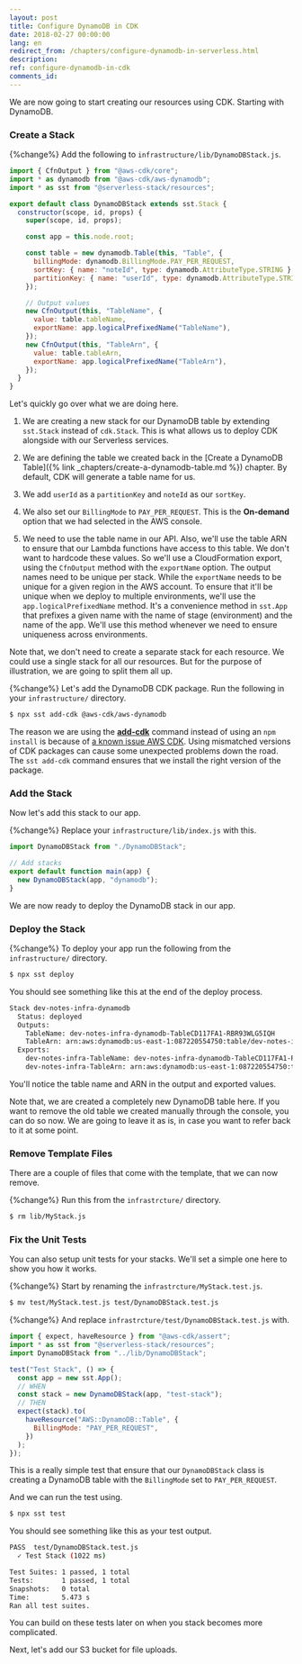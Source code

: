 ```yaml
---
layout: post
title: Configure DynamoDB in CDK
date: 2018-02-27 00:00:00
lang: en
redirect_from: /chapters/configure-dynamodb-in-serverless.html
description: 
ref: configure-dynamodb-in-cdk
comments_id: 
---
```


We are now going to start creating our resources using CDK. Starting with DynamoDB.

### Create a Stack

{%change%} Add the following to `infrastructure/lib/DynamoDBStack.js`.

``` javascript
import { CfnOutput } from "@aws-cdk/core";
import * as dynamodb from "@aws-cdk/aws-dynamodb";
import * as sst from "@serverless-stack/resources";

export default class DynamoDBStack extends sst.Stack {
  constructor(scope, id, props) {
    super(scope, id, props);

    const app = this.node.root;

    const table = new dynamodb.Table(this, "Table", {
      billingMode: dynamodb.BillingMode.PAY_PER_REQUEST,
      sortKey: { name: "noteId", type: dynamodb.AttributeType.STRING },
      partitionKey: { name: "userId", type: dynamodb.AttributeType.STRING },
    });

    // Output values
    new CfnOutput(this, "TableName", {
      value: table.tableName,
      exportName: app.logicalPrefixedName("TableName"),
    });
    new CfnOutput(this, "TableArn", {
      value: table.tableArn,
      exportName: app.logicalPrefixedName("TableArn"),
    });
  }
}
```

Let's quickly go over what we are doing here.

1. We are creating a new stack for our DynamoDB table by extending `sst.Stack` instead of `cdk.Stack`. This is what allows us to deploy CDK alongside with our Serverless services.

2. We are defining the table we created back in the [Create a DynamoDB Table]({% link _chapters/create-a-dynamodb-table.md %}) chapter. By default, CDK will generate a table name for us.

3. We add `userId` as a `partitionKey` and `noteId` as our `sortKey`.

4. We also set our `BillingMode` to `PAY_PER_REQUEST`. This is the **On-demand** option that we had selected in the AWS console.

5. We need to use the table name in our API. Also, we'll use the table ARN to ensure that our Lambda functions have access to this table. We don't want to hardcode these values. So we'll use a CloudFormation export, using the `CfnOutput` method with the `exportName` option. The output names need to be unique per stack. While the `exportName` needs to be unique for a given region in the AWS account. To ensure that it'll be unique when we deploy to multiple environments, we'll use the `app.logicalPrefixedName` method. It's a convenience method in `sst.App` that prefixes a given name with the name of stage (environment) and the name of the app. We'll use this method whenever we need to ensure uniqueness across environments.

Note that, we don't need to create a separate stack for each resource. We could use a single stack for all our resources. But for the purpose of illustration, we are going to split them all up.

{%change%} Let's add the DynamoDB CDK package. Run the following in your `infrastructure/` directory.

``` bash
$ npx sst add-cdk @aws-cdk/aws-dynamodb
```

The reason we are using the [**add-cdk**](https://github.com/serverless-stack/serverless-stack/tree/master/packages/cli#add-cdk-packages) command instead of using an `npm install` is because of [a known issue AWS CDK](https://github.com/serverless-stack/serverless-stack#cdk-version-mismatch). Using mismatched versions of CDK packages can cause some unexpected problems down the road. The `sst add-cdk` command ensures that we install the right version of the package.


### Add the Stack

Now let's add this stack to our app.

{%change%} Replace your `infrastructure/lib/index.js` with this.

``` javascript
import DynamoDBStack from "./DynamoDBStack";

// Add stacks
export default function main(app) {
  new DynamoDBStack(app, "dynamodb");
}
```

We are now ready to deploy the DynamoDB stack in our app.

### Deploy the Stack

{%change%} To deploy your app run the following from the `infrastructure/` directory.

``` bash
$ npx sst deploy
```

You should see something like this at the end of the deploy process.

``` bash
Stack dev-notes-infra-dynamodb
  Status: deployed
  Outputs:
    TableName: dev-notes-infra-dynamodb-TableCD117FA1-RBR93WLG5IQH
    TableArn: arn:aws:dynamodb:us-east-1:087220554750:table/dev-notes-infra-dynamodb-TableCD117FA1-RBR93WLG5IQH
  Exports:
    dev-notes-infra-TableName: dev-notes-infra-dynamodb-TableCD117FA1-RBR93WLG5IQH
    dev-notes-infra-TableArn: arn:aws:dynamodb:us-east-1:087220554750:table/dev-notes-infra-dynamodb-TableCD117FA1-RBR93WLG5IQH
```

You'll notice the table name and ARN in the output and exported values.

Note that, we are created a completely new DynamoDB table here. If you want to remove the old table we created manually through the console, you can do so now. We are going to leave it as is, in case you want to refer back to it at some point.

### Remove Template Files

There are a couple of files that come with the template, that we can now remove.

{%change%} Run this from the `infrastrcture/` directory.

``` bash
$ rm lib/MyStack.js
```

### Fix the Unit Tests

You can also setup unit tests for your stacks. We'll set a simple one here to show you how it works.

{%change%} Start by renaming the `infrastrcture/MyStack.test.js`.

``` bash
$ mv test/MyStack.test.js test/DynamoDBStack.test.js
```

{%change%} And replace `infrastrcture/test/DynamoDBStack.test.js` with.

``` javascript
import { expect, haveResource } from "@aws-cdk/assert";
import * as sst from "@serverless-stack/resources";
import DynamoDBStack from "../lib/DynamoDBStack";

test("Test Stack", () => {
  const app = new sst.App();
  // WHEN
  const stack = new DynamoDBStack(app, "test-stack");
  // THEN
  expect(stack).to(
    haveResource("AWS::DynamoDB::Table", {
      BillingMode: "PAY_PER_REQUEST",
    })
  );
});
```

This is a really simple test that ensure that our `DynamoDBStack` class is creating a DynamoDB table with the `BillingMode` set to `PAY_PER_REQUEST`.

And we can run the test using.

``` bash
$ npx sst test
```

You should see something like this as your test output.

``` bash
PASS  test/DynamoDBStack.test.js
  ✓ Test Stack (1022 ms)

Test Suites: 1 passed, 1 total
Tests:       1 passed, 1 total
Snapshots:   0 total
Time:        5.473 s
Ran all test suites.
```

You can build on these tests later on when you stack becomes more complicated.

Next, let's add our S3 bucket for file uploads.
